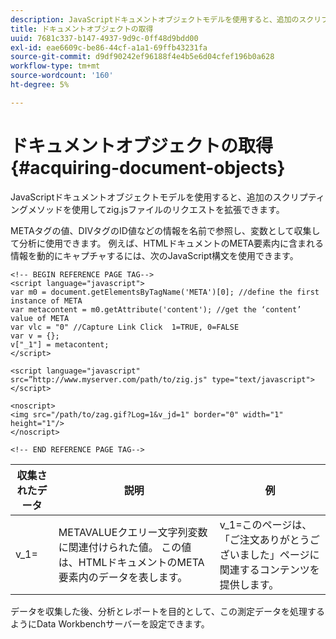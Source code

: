 ```yaml
---
description: JavaScriptドキュメントオブジェクトモデルを使用すると、追加のスクリプティングメソッドを使用してzig.jsファイルのリクエストを拡張できます。
title: ドキュメントオブジェクトの取得
uuid: 7681c337-b147-4937-9d9c-0ff48d9bdd00
exl-id: eae6609c-be86-44cf-a1a1-69ffb43231fa
source-git-commit: d9df90242ef96188f4e4b5e6d04cfef196b0a628
workflow-type: tm+mt
source-wordcount: '160'
ht-degree: 5%

---
```


# ドキュメントオブジェクトの取得{#acquiring-document-objects}

JavaScriptドキュメントオブジェクトモデルを使用すると、追加のスクリプティングメソッドを使用してzig.jsファイルのリクエストを拡張できます。

METAタグの値、DIVタグのID値などの情報を名前で参照し、変数として収集して分析に使用できます。 例えば、HTMLドキュメントのMETA要素内に含まれる情報を動的にキャプチャするには、次のJavaScript構文を使用できます。

```
<!-- BEGIN REFERENCE PAGE TAG--> 
<script language="javascript"> 
var m0 = document.getElementsByTagName('META')[0]; //define the first instance of META 
var metacontent = m0.getAttribute('content'); //get the ‘content’ value of META 
var vlc = "0" //Capture Link Click  1=TRUE, 0=FALSE 
var v = {}; 
v["_1"] = metacontent; 
</script> 
 
<script language="javascript" src=”http://www.myserver.com/path/to/zig.js" type="text/javascript"></script> 
 
<noscript> 
<img src="/path/to/zag.gif?Log=1&v_jd=1" border="0" width="1" height="1"/> 
</noscript> 
 
<!-- END REFERENCE PAGE TAG-->
```

| 収集されたデータ | 説明 | 例 |
|---|---|---|
| v_1= | METAVALUEクエリー文字列変数に関連付けられた値。 この値は、HTMLドキュメントのMETA要素内のデータを表します。 | v_1=このページは、「ご注文ありがとうございました」ページに関連するコンテンツを提供します。 |

データを収集した後、分析とレポートを目的として、この測定データを処理するようにData Workbenchサーバーを設定できます。
